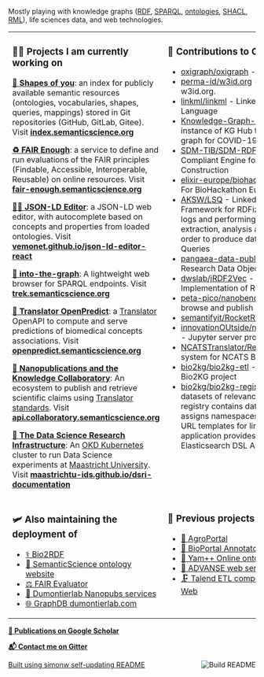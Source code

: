 Mostly playing with knowledge graphs ([RDF](https://www.w3.org/RDF/), [SPARQL](https://www.w3.org/TR/sparql11-query/), [ontologies](https://www.w3.org/OWL), [SHACL](https://www.w3.org/TR/shacl/), [RML](https://rml.io)), life sciences data, and web technologies.

<table><tr><td valign="top" width="50%">

### 👨‍💻 Projects I am currently working on
[**💠 Shapes of you**](https://github.com/vemonet/shapes-of-you): an index for publicly available semantic resources (ontologies,  vocabularies, shapes, queries, mappings) stored in Git repositories  (GitHub, GitLab, Gitee). Visit **[index.semanticscience.org](https://index.semanticscience.org)** 

[**♻️ FAIR Enough**](https://github.com/vemonet/shapes-of-you): a service to define and run evaluations of the FAIR principles (Findable, Accessible, Interoperable, Reusable) on online resources. Visit **[fair-enough.semanticscience.org](https://fair-enough.semanticscience.org)** 

[**🧙‍♂️ JSON-LD Editor**](https://github.com/vemonet/json-ld-editor-react): a JSON-LD web editor, with autocomplete based on concepts and properties from loaded ontologies. Visit **[vemonet.github.io/json-ld-editor-react](https://vemonet.github.io/json-ld-editor-react)** 

[**🧭 into-the-graph**](https://github.com/MaastrichtU-IDS/into-the-graph): A lightweight web browser for SPARQL endpoints. Visit **[trek.semanticscience.org](https://trek.semanticscience.org)**

[**🔮 Translator OpenPredict**](https://github.com/MaastrichtU-IDS/translator-openpredict): a [Translator](https://ncats.nih.gov/translator) OpenAPI to compute and serve predictions of biomedical concepts associations. Visit **[openpredict.semanticscience.org](https://openpredict.semanticscience.org/)**

[**🔬 Nanopublications and the Knowledge Collaboratory**](http://nanopub.org/wordpress/): An ecosystem to publish and retrieve scientific claims using [Translator standards](https://github.com/NCATSTranslator/ReasonerAPI). Visit **[api.collaboratory.semanticscience.org](https://api.collaboratory.semanticscience.org/)**

**[🔭 The Data Science Research Infrastructure](https://maastrichtu-ids.github.io/dsri-documentation/)**: An [OKD Kubernetes](https://www.okd.io/) cluster to run Data Science experiments at [Maastricht University](https://maastrichtuniversity.nl). Visit [**maastrichtu-ids.github.io/dsri-documentation**](https://maastrichtu-ids.github.io/dsri-documentation/)

</td><td valign="top" width="50%">

### 🧞 Contributions to Open Source
<!-- contributions starts -->
* [oxigraph/oxigraph](https://github.com/oxigraph/oxigraph) - SPARQL graph database
* [perma-id/w3id.org](https://github.com/perma-id/w3id.org) - Website source code for w3id.org.
* [linkml/linkml](https://github.com/linkml/linkml) - Linked Open Data Modeling Language
* [Knowledge-Graph-Hub/kg-covid-19](https://github.com/Knowledge-Graph-Hub/kg-covid-19) - An instance of KG Hub to produce a knowledge graph for COVID-19 response.
* [SDM-TIB/SDM-RDFizer](https://github.com/SDM-TIB/SDM-RDFizer) - An Efficient RML-Compliant Engine for Knowledge Graph Construction
* [elixir-europe/biohackathon-projects-2021](https://github.com/elixir-europe/biohackathon-projects-2021) - For BioHackathon Europe 2021.
* [AKSW/LSQ](https://github.com/AKSW/LSQ) - Linked SPARQL Queries (LSQ): Framework for RDFizing triple store (web) logs and performing SPARQL query extraction, analysis and benchmarking in order to produce datasets of Linked SPARQL Queries
* [pangaea-data-publisher/fuji](https://github.com/pangaea-data-publisher/fuji) - FAIRsFAIR Research Data Object Assessment Service
* [dwslab/jRDF2Vec](https://github.com/dwslab/jRDF2Vec) - A high-performance Java Implementation of RDF2Vec
* [peta-pico/nanobench](https://github.com/peta-pico/nanobench) - A local client to browse and publish nanopublications.
* [semantifyit/RocketRML](https://github.com/semantifyit/RocketRML) - None
* [innovationOUtside/nb_serverproxy_openrefine](https://github.com/innovationOUtside/nb_serverproxy_openrefine) - Jupyter server proxy for OpenRefine
* [NCATSTranslator/Relay](https://github.com/NCATSTranslator/Relay) - Autonomous relay system for NCATS Biomedical Data Translator
* [bio2kg/bio2kg-etl](https://github.com/bio2kg/bio2kg-etl) - ETL workflows for the Bio2KG project
* [bio2kg/bio2kg-registry](https://github.com/bio2kg/bio2kg-registry) - A registry of datasets of relevance to the life sciences. The registry contains dataset metadata, and assigns namespaces, identifier patterns, and URL templates for link outs. The web application provides GraphQL, REST API, and Elasticsearch DSL API.
<!-- contributions ends -->

</td></tr>

<tr><td valign="top" width="50%">

### 🛩️ Also maintaining the deployment of
* [⚕️ Bio2RDF](https://bio2rdf.org/)
* [🔗 SemanticScience ontology website](https://semanticscience.org/resource/SIO_000000)
* [⚖️ FAIR Evaluator](https://fair-evaluator.semanticscience.org/FAIR_Evaluator/)
* [🔬 Dumontierlab Nanopubs services](http://grlc.np.dumontierlab.com/api/local/local/)
* [🌐 GraphDB dumontierlab.com](https://graphdb.dumontierlab.com/)

</td><td valign="top" width="50%">

### 🏺 Previous projects
* [🌾 AgroPortal](http://agroportal.lirmm.fr/)
* [📝 BioPortal Annotator+](https://bioportal.bioontology.org/annotatorplus)
* [🎯 Yam++ Online ontology matcher](http://yamplusplus.lirmm.fr/)
* [🐧 ADVANSE web services](http://advanse.lirmm.fr)
* [🗜️ Talend ETL components for the Semantic Web](https://github.com/vemonet/talend4sw)

</td></tr></table>

[**📜 Publications on Google Scholar**](https://scholar.google.com/citations?hl=en&user=G59f3woAAAAJ&sortby=pubdate)

[**📬 Contact me on Gitter**](https://gitter.im/vemonet)

<a href="https://github.com/vemonet/vemonet/actions"><img src="https://github.com/vemonet/vemonet/workflows/Build%20README/badge.svg" align="right" alt="Build README"></a> <a href="https://simonwillison.net/2020/Jul/10/self-updating-profile-readme/">Built using simonw self-updating README</a>

<!--
Personal stats API:

[![Vincent's GitHub stats](https://github-readme-stats.vercel.app/api?username=vemonet&show_icons=true)](https://github.com/anuraghazra/github-readme-stats)

### Releases 🏷️
<!-- recent_releases starts --

<!-- recent_releases ends --

<!-- See [all releases](https://github.com/vemonet/vemonet/blob/main/releases.md) --

-->
